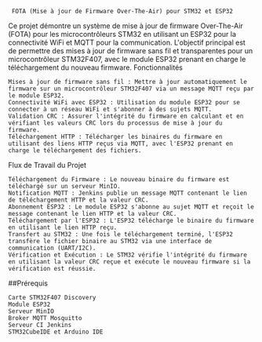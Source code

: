      FOTA (Mise à jour de Firmware Over-The-Air) pour STM32 et ESP32
Ce projet démontre un système de mise à jour de firmware Over-The-Air (FOTA) pour les microcontrôleurs STM32 en utilisant un ESP32 pour la connectivité WiFi et MQTT pour la communication. L'objectif principal est de permettre des mises à jour de firmware sans fil et transparentes pour un microcontrôleur STM32F407, avec le module ESP32 prenant en charge le téléchargement du nouveau firmware.
Fonctionnalités

    Mises à jour de firmware sans fil : Mettre à jour automatiquement le firmware sur un microcontrôleur STM32F407 via un message MQTT reçu par le module ESP32.
    Connectivité WiFi avec ESP32 : Utilisation du module ESP32 pour se connecter à un réseau WiFi et s'abonner à des sujets MQTT.
    Validation CRC : Assurer l'intégrité du firmware en calculant et en vérifiant les valeurs CRC lors du processus de mise à jour du firmware.
    Téléchargement HTTP : Télécharger les binaires du firmware en utilisant des liens HTTP reçus via MQTT, avec l'ESP32 prenant en charge le téléchargement des fichiers.

Flux de Travail du Projet

    Téléchargement du Firmware : Le nouveau binaire du firmware est téléchargé sur un serveur MinIO.
    Notification MQTT : Jenkins publie un message MQTT contenant le lien de téléchargement HTTP et la valeur CRC.
    Abonnement ESP32 : Le module ESP32 s'abonne au sujet MQTT et reçoit le message contenant le lien HTTP et la valeur CRC.
    Téléchargement par l'ESP32 : L'ESP32 télécharge le binaire du firmware en utilisant le lien HTTP reçu.
    Transfert au STM32 : Une fois le téléchargement terminé, l'ESP32 transfère le fichier binaire au STM32 via une interface de communication (UART/I2C).
    Vérification et Exécution : Le STM32 vérifie l'intégrité du firmware en utilisant la valeur CRC reçue et exécute le nouveau firmware si la vérification est réussie.

##Prérequis

    Carte STM32F407 Discovery
    Module ESP32
    Serveur MinIO
    Broker MQTT Mosquitto
    Serveur CI Jenkins
    STM32CubeIDE et Arduino IDE
